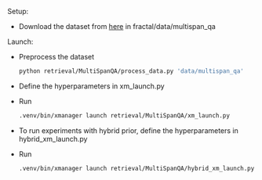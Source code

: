 Setup:

- Download the dataset from [here](https://github.com/haonan-li/MultiSpanQA/tree/master/data/MultiSpanQA_data) in fractal/data/multispan_qa

Launch:

- Preprocess the dataset
  ```bash
  python retrieval/MultiSpanQA/process_data.py 'data/multispan_qa'
  ```
- Define the hyperparameters in xm_launch.py
- Run
  ```bash
  .venv/bin/xmanager launch retrieval/MultiSpanQA/xm_launch.py
  ```

- To run experiments with hybrid prior, define the hyperparameters in hybrid_xm_launch.py
- Run
  ```bash
  .venv/bin/xmanager launch retrieval/MultiSpanQA/hybrid_xm_launch.py
  ```

